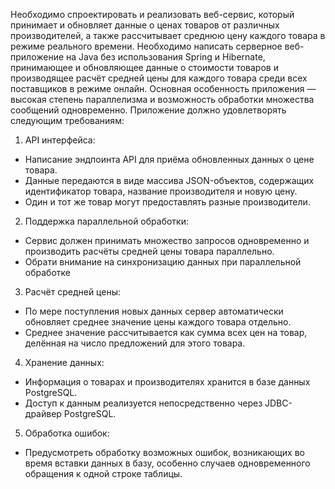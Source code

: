 Необходимо спроектировать и реализовать веб-сервис, который принимает и обновляет данные о ценах товаров от различных производителей, а также рассчитывает среднюю цену каждого товара в режиме реального времени.
Необходимо написать серверное веб-приложение на Java без использования Spring и Hibernate, принимающее и обновляющее данные о стоимости товаров и производящее расчёт средней цены для каждого товара среди всех поставщиков в режиме онлайн. Основная особенность приложения — высокая степень параллелизма и возможность обработки множества сообщений одновременно.
Приложение должно удовлетворять следующим требованиям:
1. API интерфейса:
  -  Написание эндпоинта API для приёма обновленных данных о цене товара.
  - Данные передаются в виде массива JSON-объектов, содержащих идентификатор товара, название производителя и новую цену.
  - Один и тот же товар могут предоставлять разные производители.
2. Поддержка параллельной обработки:
  - Сервис должен принимать множество запросов одновременно и производить расчёты средней цены товара параллельно.
  - Обрати внимание на синхронизацию данных при параллельной обработке
3. Расчёт средней цены:
  - По мере поступления новых данных сервер автоматически обновляет среднее значение цены каждого товара отдельно.
  - Среднее значение рассчитывается как сумма всех цен на товар, делённая на число предложений для этого товара.
4. Хранение данных:
  - Информация о товарах и производителях хранится в базе данных PostgreSQL.
  - Доступ к данным реализуется непосредственно через JDBC-драйвер PostgreSQL.
5. Обработка ошибок:
  - Предусмотреть обработку возможных ошибок, возникающих во время вставки данных в базу, особенно случаев одновременного обращения к одной строке таблицы.
